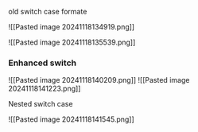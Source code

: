 

old switch case formate

![[Pasted image 20241118134919.png]]

![[Pasted image 20241118135539.png]]


### Enhanced switch

![[Pasted image 20241118140209.png]]
![[Pasted image 20241118141223.png]]

Nested switch case

![[Pasted image 20241118141545.png]]
